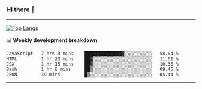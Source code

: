 ### Hi there 👋

-------
[![Top Langs](https://github-readme-stats.vercel.app/api/top-langs/?username=ashish-r)](https://github.com/anuraghazra/github-readme-stats)

📊 **Weekly development breakdown**
<!--START_SECTION:waka-->
```text
JavaScript   7 hrs 3 mins    ██████████████▓░░░░░░░░░░   58.04 % 
HTML         1 hr 20 mins    ██▓░░░░░░░░░░░░░░░░░░░░░░   11.01 % 
JSX          1 hr 15 mins    ██▓░░░░░░░░░░░░░░░░░░░░░░   10.36 % 
Bash         1 hr 8 mins     ██▒░░░░░░░░░░░░░░░░░░░░░░   09.45 % 
JSON         39 mins         █▒░░░░░░░░░░░░░░░░░░░░░░░   05.44 % 
```
<!--END_SECTION:waka-->
-------

<!--
**ashish-r/ashish-r** is a ✨ _special_ ✨ repository because its `README.md` (this file) appears on your GitHub profile.

Here are some ideas to get you started:

- 🔭 I’m currently working on ...
- 🌱 I’m currently learning ...
- 👯 I’m looking to collaborate on ...
- 🤔 I’m looking for help with ...
- 💬 Ask me about ...
- 📫 How to reach me: ...
- 😄 Pronouns: ...
- ⚡ Fun fact: ...
-->
